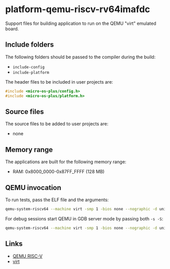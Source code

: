 # platform-qemu-riscv-rv64imafdc

Support files for building application to run on the QEMU "virt"
emulated board.

## Include folders

The following folders should be passed to the compiler during the build:

- `include-config`
- `include-platform`

The header files to be included in user projects are:

```cpp
#include <micro-os-plus/config.h>
#include <micro-os-plus/platform.h>
```

## Source files

The source files to be added to user projects are:

- none

## Memory range

The applications are built for the following memory range:

- RAM: 0x8000_0000-0x87FF_FFFF (128 MB)

## QEMU invocation

To run tests, pass the ELF file and the arguments:

```sh
qemu-system-riscv64 --machine virt -smp 1 -bios none --nographic -d unimp,guest_errors --kernel "unit-test.elf" --semihosting-config enable=on,target=native,arg=unit-test
```

For debug sessions start QEMU in GDB server mode by passing both `-s -S`:

```sh
qemu-system-riscv64 --machine virt -smp 1 -bios none --nographic -d unimp,guest_errors -s -S --semihosting-config enable=on,target=native,arg=test
```

## Links

- [QEMU RISC-V](https://www.qemu.org/docs/master/system/target-riscv.html)
- [virt](https://www.qemu.org/docs/master/system/riscv/virt.html)
